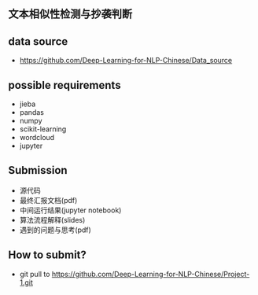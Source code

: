 ## 文本相似性检测与抄袭判断

## data source
+ https://github.com/Deep-Learning-for-NLP-Chinese/Data_source

## possible requirements
+ jieba
+ pandas 
+ numpy 
+ scikit-learning
+ wordcloud
+ jupyter

## Submission

+ 源代码
+ 最终汇报文档(pdf)
+ 中间运行结果(jupyter notebook)
+ 算法流程解释(slides)
+ 遇到的问题与思考(pdf)

## How to submit?

+ git pull to https://github.com/Deep-Learning-for-NLP-Chinese/Project-1.git
